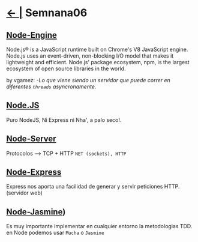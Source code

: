 # [← |](https://github.com/VGamezz19/skylab-boot-notes) Semnana06

## [Node-Engine](https://github.com/VGamezz19/skylab-curso/tree/master/semana06/readme/NODE-ENGINE.MD)

Node.js® is a JavaScript runtime built on Chrome's V8 JavaScript engine. Node.js uses an event-driven, non-blocking I/O model that makes it lightweight and efficient. Node.js' package ecosystem, npm, is the largest ecosystem of open source libraries in the world.

by vgamez:
*-Lo que viene siendo un servidor que puede correr en diferentes `threads` asyncronamente.*

## [Node.JS](https://github.com/VGamezz19/skylab-curso/tree/master/semana06/readme/NODEJS.MD)

Puro NodeJS, Ni Express ni Nha', a palo seco!.

## [Node-Server](https://github.com/VGamezz19/skylab-curso/tree/master/semana06/readme/NODESERVER.MD)

Protocolos --> TCP + HTTP `NET (sockets), HTTP`

## [Node-Express](https://github.com/VGamezz19/skylab-curso/tree/master/semana06/readme/NODEEXPRESS.MD)

Express nos aporta una facilidad de generar y servir peticiones HTTP. (servidor web)

## [Node-Jasmine](https://github.com/VGamezz19/skylab-curso/tree/master/semana06/readme/NODEJASMINE.MD))

Es muy importante implementar en cualquier entorno la metodologias TDD. en Node podemos usar `Mucha` o `Jasmine`